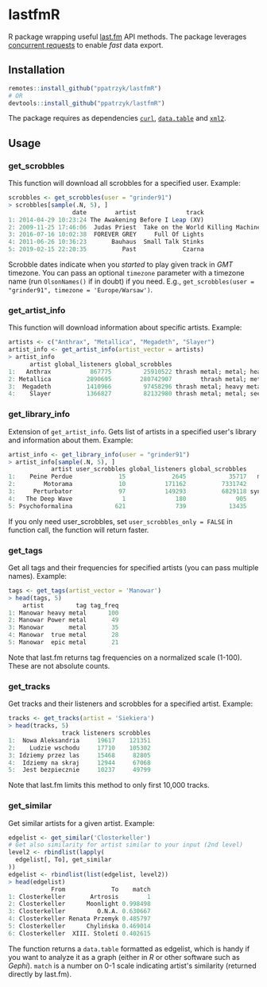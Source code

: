 # lastfmR
R package wrapping useful [last.fm](https://www.last.fm/) API methods. The package leverages [concurrent requests](https://www.rdocumentation.org/packages/curl/versions/3.3/topics/multi) to enable *fast* data export.

## Installation

```R
remotes::install_github("ppatrzyk/lastfmR")
# OR
devtools::install_github("ppatrzyk/lastfmR")
```

The package requires as dependencies [`curl`](https://cran.r-project.org/web/packages/curl/), [`data.table`](https://cran.r-project.org/web/packages/data.table/) and [`xml2`](https://cran.r-project.org/web/packages/xml2/index.html).

## Usage

### get_scrobbles

This function will download all scrobbles for a specified user. Example:

```R
scrobbles <- get_scrobbles(user = "grinder91")
> scrobbles[sample(.N, 5), ]
                  date        artist              track                             album
1: 2014-04-29 10:23:24 The Awakening Before I Leap (XV)                      Anthology XV
2: 2009-11-25 17:46:06  Judas Priest  Take on the World Killing Machine [Remastered] [UK]
3: 2016-07-16 10:02:38  FOREVER GREY     Full Of Lights                              <NA>
4: 2011-06-26 10:36:23       Bauhaus  Small Talk Stinks                 In the Flat Field
5: 2019-02-15 22:20:35          Past             Czarna                    czarno / biala
```

Scrobble dates indicate when you *started* to play given track in *GMT* timezone. You can pass an optional `timezone` parameter with a timezone name (run `OlsonNames()` if in doubt) if you need. E.g., `get_scrobbles(user = "grinder91", timezone = 'Europe/Warsaw')`.

### get_artist_info

This function will download information about specific artists. Example:

```R
artists <- c("Anthrax", "Metallica", "Megadeth", "Slayer")
artist_info <- get_artist_info(artist_vector = artists)
> artist_info
      artist global_listeners global_scrobbles                                              artist_tags
1:   Anthrax           867775         25910522 thrash metal; metal; heavy metal; speed metal; seen live
2: Metallica          2890695        280742907        thrash metal; metal; heavy metal; hard rock; rock
3:  Megadeth          1410966         97458296 thrash metal; heavy metal; metal; speed metal; seen live
4:    Slayer          1366827         82132980 thrash metal; metal; seen live; speed metal; heavy metal
```

### get_library_info

Extension of `get_artist_info`. Gets list of artists in a specified user's library and information about them. Example:

```R
artist_info <- get_library_info(user = "grinder91")
> artist_info[sample(.N, 5), ]
            artist user_scrobbles global_listeners global_scrobbles                                             artist_tags
1:    Peine Perdue             15             2645            35717   minimal synth; minimal wave; french; synthpop; france
2:        Motorama             10           171162          7331742          post-punk; new wave; indie; russian; seen live
3:     Perturbator             97           149293          6829118 synthwave; electronic; synthpop; retro electro; electro
4:   The Deep Wave              1              180              905               new wave; post-punk; retrowave; synthwave
5: Psychoformalina            621              739            13435      zimna fala; post-punk; cold wave; coldwave; polish
```

If you only need user_scrobbles, set `user_scrobbles_only = FALSE` in function call, the function will return faster.

### get_tags

Get all tags and their frequencies for specified artists (you can pass multiple names). Example:

```R
tags <- get_tags(artist_vector = 'Manowar')
> head(tags, 5)
    artist         tag tag_freq
1: Manowar heavy metal      100
2: Manowar Power metal       49
3: Manowar       metal       35
4: Manowar  true metal       28
5: Manowar  epic metal       21
```

Note that last.fm returns tag frequencies on a normalized scale (1-100). These are not absolute counts.

### get_tracks

Get tracks and their listeners and scrobbles for a specified artist. Example:

```R
tracks <- get_tracks(artist = 'Siekiera')
> head(tracks, 5)
               track listeners scrobbles
1:  Nowa Aleksandria     19617    121351
2:    Ludzie wschodu     17710    105302
3: Idziemy przez las     15468     82805
4:  Idziemy na skraj     12944     67068
5:  Jest bezpiecznie     10237     49799
```

Note that last.fm limits this method to only first 10,000 tracks.

### get_similar

Get similar artists for a given artist. Example:

```R
edgelist <- get_similar('Closterkeller')
# Get also similarity for artist similar to your input (2nd level)
level2 <- rbindlist(lapply(
  edgelist[, To], get_similar
))
edgelist <- rbindlist(list(edgelist, level2))
> head(edgelist)
            From             To    match
1: Closterkeller       Artrosis        1
2: Closterkeller      Moonlight 0.998498
3: Closterkeller         O.N.A. 0.630667
4: Closterkeller Renata Przemyk 0.485797
5: Closterkeller      Chylińska 0.469014
6: Closterkeller  XIII. Století 0.402615
```

The function returns a `data.table` formatted as edgelist, which is handy if you want to analyze it as a graph (either in *R* or other software such as *Gephi*). `match` is a number on 0-1 scale indicating artist's similarity (returned directly by last.fm).
